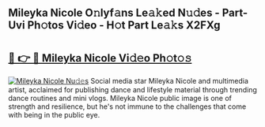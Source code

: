 ## Mileyka Nicole O𝚗lyf𝚊ns Le𝚊𝚔ed N𝚞𝚍es - Part-Uvi Ph𝚘tos Vi𝚍eo - H𝚘t Part Le𝚊𝚔s X2FXg

# <h2><a href="http://hf3i4jn.feru.top/?c=Mileyka+Nicole">🔗 👉 🔴 Mileyka Nicole Vi𝚍𝚎o Ph𝚘t𝚘𝚜</a></h2>

[![Mileyka Nicole Nu𝚍𝚎s](https://i.imgur.com/0TWrTi3.gif)](http://hf3i4jn.feru.top/?c=Mileyka+Nicole)
Social media star Mileyka Nicole and multimedia artist, acclaimed for publishing dance and lifestyle material through trending dance routines and mini vlogs. Mileyka Nicole public image is one of strength and resilience, but he's not immune to the challenges that come with being in the public eye. 
